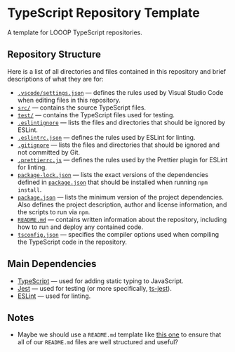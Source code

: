 # TypeScript Repository Template

A template for LOOOP TypeScript repositories.

## Repository Structure

Here is a list of all directories and files contained in this repository and brief descriptions of what they are for:

- [`.vscode/settings.json`](.vscode/settings.json) &mdash; defines the rules used by Visual Studio Code when editing files in this repository.
- [`src/`](src/) &mdash; contains the source TypeScript files.
- [`test/`](test/) &mdash; contains the TypeScript files used for testing.
- [`.eslintignore`](.eslintignore) &mdash; lists the files and directories that should be ignored by ESLint.
- [`.eslintrc.json`](.eslintrc.json) &mdash; defines the rules used by ESLint for linting.
- [`.gitignore`](.gitignore) &mdash; lists the files and directories that should be ignored and not committed by Git.
- [`.prettierrc.js`](.prettierrc.js) &mdash; defines the rules used by the Prettier plugin for ESLint for linting.
- [`package-lock.json`](package-lock.json) &mdash; lists the exact versions of the dependencies defined in [`package.json`](package.json) that should be installed when running `npm install`.
- [`package.json`](package.json) &mdash; lists the minimum version of the project dependencies. Also defines the project description, author and license information, and the scripts to run via `npm`.
- [`README.md`](README.md) &mdash; contains written information about the repository, including how to run and deploy any contained code.
- [`tsconfig.json`](tsconfig.json) &mdash; specifies the compiler options used when compiling the TypeScript code in the repository.

## Main Dependencies

- [TypeScript](https://www.npmjs.com/package/typescript) &mdash; used for adding static typing to JavaScript.
- [Jest](https://www.npmjs.com/package/jest) &mdash; used for testing (or more specifically, [ts-jest](https://www.npmjs.com/package/ts-jest)).
- [ESLint](https://www.npmjs.com/package/eslint) &mdash; used for linting.

## Notes

- Maybe we should use a `README.md` template like [this one](https://gist.github.com/PurpleBooth/109311bb0361f32d87a2) to ensure that all of our `README.md` files are well structured and useful?